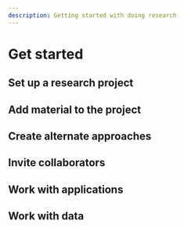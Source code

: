 ```yaml
---
description: Getting started with doing research
---
```


# Get started

## Set up a research project



## Add material to the project



## Create alternate approaches



## Invite collaborators



## Work with applications



## Work with data







